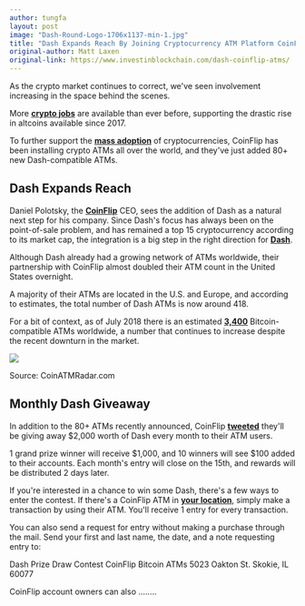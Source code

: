 ```yaml
---
author: tungfa
layout: post
image: "Dash-Round-Logo-1706x1137-min-1.jpg"
title: "Dash Expands Reach By Joining Cryptocurrency ATM Platform CoinFlip"
original-author: Matt Laxen
original-link: https://www.investinblockchain.com/dash-coinflip-atms/
---
```




As the crypto market continues to correct, we've seen involvement increasing in the space behind the scenes.

More [**crypto jobs**](https://news.bitcoin.com/angellist-number-crypto-job-listings-doubled/ "crypto jobs") are available than ever before, supporting the drastic rise in altcoins available since 2017.

To further support the [**mass adoption**](https://www.investinblockchain.com/4-keys-mass-adoption-bitcoin/ "mass adoption") of cryptocurrencies, CoinFlip has been installing crypto ATMs all over the world, and they've just added 80+ new Dash-compatible ATMs.

**Dash Expands Reach**
----------------------

Daniel Polotsky, the [**CoinFlip**](https://www.coinflip.tech/ "CoinFlip") CEO, sees the addition of Dash as a natural next step for his company. Since Dash's focus has always been on the point-of-sale problem, and has remained a top 15 cryptocurrency according to its market cap, the integration is a big step in the right direction for [**Dash**](https://www.investinblockchain.com/what-is-dash/ "Dash").

Although Dash already had a growing network of ATMs worldwide, their partnership with CoinFlip almost doubled their ATM count in the United States overnight.

A majority of their ATMs are located in the U.S. and Europe, and according to estimates, the total number of Dash ATMs is now around 418.

For a bit of context, as of July 2018 there is an estimated [**3,400**](https://coinatmradar.com/ "3,400") Bitcoin-compatible ATMs worldwide, a number that continues to increase despite the recent downturn in the market.

![](https://cdn.investinblockchain.com/wp-content/uploads/2018/07/bitcoinATMworldwide-e1532008465714.png?x88891)

Source: CoinATMRadar.com

**Monthly Dash Giveaway**
-------------------------

In addition to the 80+ ATMs recently announced, CoinFlip [**tweeted**](https://twitter.com/CoinFlipATM/status/1019642197094871040 "tweeted") they'll be giving away $2,000 worth of Dash every month to their ATM users.

1 grand prize winner will receive $1,000, and 10 winners will see $100 added to their accounts. Each month's entry will close on the 15th, and rewards will be distributed 2 days later.

If you're interested in a chance to win some Dash, there's a few ways to enter the contest. If there's a CoinFlip ATM in [**your location**](https://www.coinflip.tech/index.html#mapper "your location"), simply make a transaction by using their ATM. You'll receive 1 entry for every transaction.

You can also send a request for entry without making a purchase through the mail. Send your first and last name, the date, and a note requesting entry to:

Dash Prize Draw Contest
CoinFlip Bitcoin ATMs
5023 Oakton St.
Skokie, IL 60077

CoinFlip account owners can also ........

